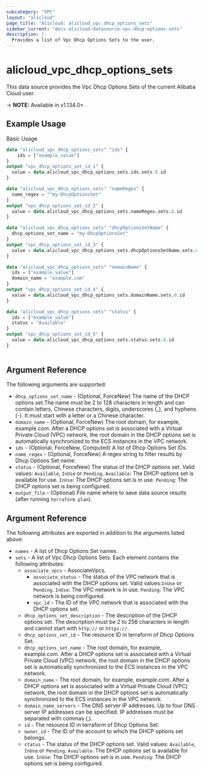 ```yaml
---
subcategory: "VPC"
layout: "alicloud"
page_title: "Alicloud: alicloud_vpc_dhcp_options_sets"
sidebar_current: "docs-alicloud-datasource-vpc-dhcp-options-sets"
description: |-
  Provides a list of Vpc Dhcp Options Sets to the user.
---
```


# alicloud\_vpc\_dhcp\_options\_sets

This data source provides the Vpc Dhcp Options Sets of the current Alibaba Cloud user.

-> **NOTE:** Available in v1.134.0+.

## Example Usage

Basic Usage

```terraform
data "alicloud_vpc_dhcp_options_sets" "ids" {
	ids = ["example_value"]
}
output "vpc_dhcp_options_set_id_1" {
  value = data.alicloud_vpc_dhcp_options_sets.ids.sets.0.id
}

data "alicloud_vpc_dhcp_options_sets" "nameRegex" {
  name_regex = "^my-DhcpOptionsSet"
}
output "vpc_dhcp_options_set_id_2" {
  value = data.alicloud_vpc_dhcp_options_sets.nameRegex.sets.0.id
}

data "alicloud_vpc_dhcp_options_sets" "dhcpOptionsSetName" {
  dhcp_options_set_name = "my-DhcpOptionsSet"
}
output "vpc_dhcp_options_set_id_3" {
  value = data.alicloud_vpc_dhcp_options_sets.dhcpOptionsSetName.sets.0.id
}

data "alicloud_vpc_dhcp_options_sets" "domainName" {
  ids = ["example_value"]
  domain_name = "example.com"
}
output "vpc_dhcp_options_set_id_4" {
  value = data.alicloud_vpc_dhcp_options_sets.domainName.sets.0.id
}

data "alicloud_vpc_dhcp_options_sets" "status" {
  ids = ["example_value"]
  status = "Available"
}
output "vpc_dhcp_options_set_id_5" {
  value = data.alicloud_vpc_dhcp_options_sets.status.sets.0.id
}
            
```

## Argument Reference

The following arguments are supported:

* `dhcp_options_set_name` - (Optional, ForceNew) The name of the DHCP options set.The name must be 2 to 128 characters in length and can contain letters, Chinese characters, digits, underscores (_), and hyphens (-). It must start with a letter or a Chinese character.
* `domain_name` - (Optional, ForceNew) The root domain, for example, example.com. After a DHCP options set is associated with a Virtual Private Cloud (VPC) network, the root domain in the DHCP options set is automatically synchronized to the ECS instances in the VPC network.
* `ids` - (Optional, ForceNew, Computed)  A list of Dhcp Options Set IDs.
* `name_regex` - (Optional, ForceNew) A regex string to filter results by Dhcp Options Set name.
* `status` - (Optional, ForceNew) The status of the DHCP options set. Valid values: `Available`, `InUse` or `Pending`. `Available`: The DHCP options set is available for use. `InUse`: The DHCP options set is in use. `Pending`: The DHCP options set is being configured.
* `output_file` - (Optional) File name where to save data source results (after running `terraform plan`).

## Argument Reference

The following attributes are exported in addition to the arguments listed above:

* `names` - A list of Dhcp Options Set names.
* `sets` - A list of Vpc Dhcp Options Sets. Each element contains the following attributes:
    * `associate_vpcs` - AssociateVpcs.
        * `associate_status` - The status of the VPC network that is associated with the DHCP options set. Valid values:`InUse` or `Pending`. `InUse`: The VPC network is in use. `Pending`: The VPC network is being configured.
        * `vpc_id` - The ID of the VPC network that is associated with the DHCP options set.
    * `dhcp_options_set_description` - The description of the DHCP options set. The description must be 2 to 256
      characters in length and cannot start with `http://` or `https://`.
    * `dhcp_options_set_id` - The resource ID in terraform of Dhcp Options Set.
    * `dhcp_options_set_name` - The root domain, for example, example.com. After a DHCP options set is associated with a
      Virtual Private Cloud (VPC) network, the root domain in the DHCP options set is automatically synchronized to the
      ECS instances in the VPC network.
    * `domain_name` - The root domain, for example, example.com. After a DHCP options set is associated with a Virtual
      Private Cloud (VPC) network, the root domain in the DHCP options set is automatically synchronized to the ECS
      instances in the VPC network.
    * `domain_name_servers` - The DNS server IP addresses. Up to four DNS server IP addresses can be specified. IP
      addresses must be separated with commas (,).
    * `id` - The resource ID in terraform of Dhcp Options Set.
    * `owner_id` - The ID of the account to which the DHCP options set belongs.
    * `status` - The status of the DHCP options set. Valid values: `Available`, `InUse` or `Pending`. `Available`: The DHCP options set is available for use. `InUse`: The DHCP options set is in use. `Pending`: The DHCP options set is being configured.